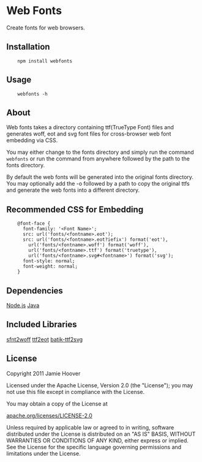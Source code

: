 Web Fonts
=========

Create fonts for web browsers.

Installation
------------

		npm install webfonts

Usage
-----

		webfonts -h

About
-----

Web fonts takes a directory containing ttf(TrueType Font) files and generates woff, eot and svg font files for cross-browser web font embedding via CSS.

You may either change to the fonts directory and simply run the command `webfonts` or run the command from anywhere followed by the path to the fonts directory.

By default the web fonts will be generated into the original fonts directory. You may optionally add the -o followed by a path to copy the original ttfs and generate the web fonts into a different directory.

Recommended CSS for Embedding
-----------------------------

		@font-face {
		  font-family: '<Font Name>';
		  src: url('fonts/<fontname>.eot');
		  src: url('fonts/<fontname>.eot?iefix') format('eot'),
		    url('fonts/<fontname>.woff') format('woff'),
		    url('fonts/<fontname>.ttf') format('truetype'),
		    url('fonts/<fontname>.svg#<fontname>') format('svg');
		  font-style: normal;
		  font-weight: normal;
		}


Dependencies
------------

[Node.js](http://nodejs.org/)
[Java](http://www.java.com/)

Included Libraries
------------------
[sfnt2woff](http://people.mozilla.org/~jkew/woff/)
[ttf2eot](http://code.google.com/p/ttf2eot/)
[batik-ttf2svg](http://xmlgraphics.apache.org/batik/tools/font-converter.html)


License
-------

Copyright 2011 Jamie Hoover

Licensed under the Apache License, Version 2.0 (the "License");
you may not use this file except in compliance with the License.

You may obtain a copy of the License at

[apache.org/licenses/LICENSE-2.0](http://www.apache.org/licenses/LICENSE-2.0)

Unless required by applicable law or agreed to in writing, software
distributed under the License is distributed on an "AS IS" BASIS,
WITHOUT WARRANTIES OR CONDITIONS OF ANY KIND, either express or implied.
See the License for the specific language governing permissions and
limitations under the License.
